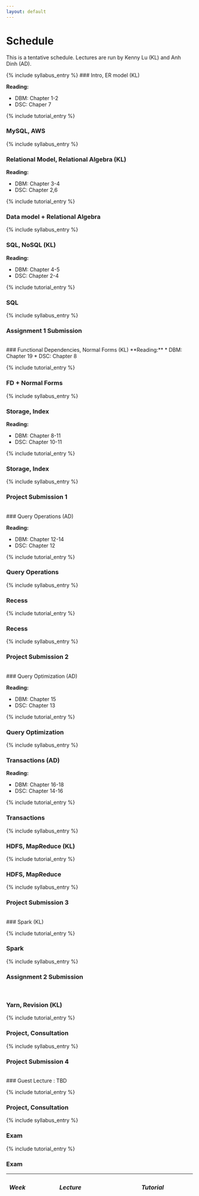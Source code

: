 ```yaml
---
layout: default
---
```




# Schedule
This is a tentative schedule.  Lectures are run by Kenny Lu (KL) and Anh Dinh
(AD).  

<table class="table table-striped syllabus">
<thead>
   <tr>
      <th style="width: 10%"> <h5>Week</h5> </th>
      <th style="width: 45%"> <h5>Lecture</h5> </th>
      <th sytle="width: 45%"> <h5>Tutorial</h5> </th>
   </tr>
</thead>
<tbody>
{% include syllabus_entry %}
### Intro, ER model (KL) 

**Reading:**
* DBM: Chapter 1-2
* DSC: Chaper 7

{% include tutorial_entry %}
### MySQL, AWS

{% include syllabus_entry %}
### Relational Model, Relational Algebra (KL)

**Reading:**
* DBM: Chapter 3-4
* DSC: Chapter 2,6

{% include tutorial_entry %}
### Data model + Relational Algebra

{% include syllabus_entry %}
### SQL, NoSQL (KL)

**Reading:**
* DBM: Chapter 4-5
* DSC: Chapter 2-4

{% include tutorial_entry %}
### SQL 

{% include syllabus_entry %}
### Assignment 1 Submission

<br>
### Functional Dependencies, Normal Forms (KL) 
**Reading:**
* DBM: Chapter 19
* DSC: Chapter 8

{% include tutorial_entry %}
### FD + Normal Forms

{% include syllabus_entry %}
### Storage, Index

**Reading:**
* DBM: Chapter 8-11
* DSC: Chapter 10-11

{% include tutorial_entry %}
### Storage, Index



{% include syllabus_entry %}
### Project Submission 1

<br>
### Query Operations (AD)

**Reading:**
* DBM: Chapter 12-14
* DSC: Chapter 12

{% include tutorial_entry %}
### Query Operations



{% include syllabus_entry %}
### Recess

{% include tutorial_entry %}
### Recess 

{% include syllabus_entry %}
### Project Submission 2

<br>
### Query Optimization (AD)

**Reading:**
* DBM: Chapter 15
* DSC: Chapter 13

{% include tutorial_entry %}
### Query Optimization



{% include syllabus_entry %}
### Transactions (AD)

**Reading:**
* DBM: Chapter 16-18
* DSC: Chapter 14-16

{% include tutorial_entry %}
### Transactions


{% include syllabus_entry %}

### HDFS, MapReduce (KL)

{% include tutorial_entry %}
### HDFS, MapReduce 


{% include syllabus_entry %}
### Project Submission 3
<br/>
### Spark (KL)

{% include tutorial_entry %}
### Spark

{% include syllabus_entry %}
### Assignment 2 Submission
<br/>

### Yarn, Revision (KL)

{% include tutorial_entry %}
### Project, Consultation

{% include syllabus_entry %}
### Project Submission 4
<br/>
### Guest Lecture : TBD

{% include tutorial_entry %}
### Project, Consultation

{% include syllabus_entry %}
### Exam 

{% include tutorial_entry %}
### Exam 

</td></tr>
</tbody>
</table>


